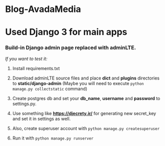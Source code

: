 # Blog-AvadaMedia

# Used Django 3 for main apps

### Build-in Django admin page replaced with adminLTE. 

_If you want to test it:_

1. Install requirements.txt
2. Download adminLTE source files and place **dict** and **plugins** directories
to **static/django-admin** (Maybe you will need to execute `python manage.py collectstatic` command)
   
3. Create postgres db and set your **db_name**, **username** and **password**
to settings.py. 
   
4. Use something like __https://djecrety.ir/__ for generating new secret_key
and set it in settings as well. 
   
5. Also, create superuser account with `python manage.py createsuperuser`
6. Run it with `python manage.py runserver`